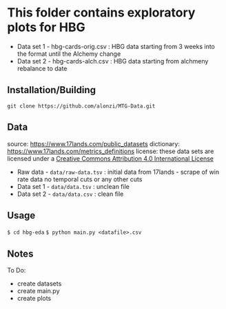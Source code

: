# This folder contains exploratory plots for HBG
* Data set 1 - hbg-cards-orig.csv : HBG data starting from 3 weeks into the format until the Alchemy change 
* Data set 2 - hbg-cards-alch.csv : HBG data starting from alchmeny rebalance to date

## Installation/Building
`git clone https://github.com/alonzi/MTG-Data.git`

## Data
source: https://www.17lands.com/public_datasets
dictionary: https://www.17lands.com/metrics_definitions
license: these data sets are licensed under a [Creative Commons Attribution 4.0 International License](http://creativecommons.org/licenses/by/4.0/)

* Raw data - `data/raw-data.tsv` : initial data from 17lands - scrape of win rate data no temporal cuts or any other cuts
* Data set 1 - `data/data.tsv` : unclean file
* Data set 2 - `data/data.csv` : clean file

## Usage
`$ cd hbg-eda`
`$ python main.py <datafile>.csv`

## Notes
To Do:
* create datasets
* create main.py
* create plots
